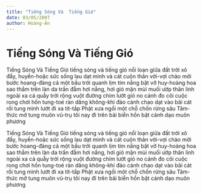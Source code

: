 ```yaml
---
title: "Tiếng Sóng Và  Tiếng Gió"
date: 03/05/2007
author: Hoàng-Ân
---
```


# Tiếng Sóng Và  Tiếng Gió

Tiếng Sóng Và Tiếng Gió
tiếng sóng và tiếng gió
nổi loạn giữa đất trời
xô đẩy, huyền-hoặc sức sống
lau dạt mình và cát cuộn thân
vời-vợi chào mời bước hoang-đàng
cả một bầu trời quanh lịm tím
nắng bật vỡ huy-hoàng hoa sao thắm
trên làn da trần đẫm hơi nắng, hơi gió
mặn mùi muối ướp thân linh
ngoài xa cá quẫy
trời rộng vuột đường chim lướt gió no
cánh đo cõi cuộc rong chơi
hồn tung-toé ràn dâng không-khí
đảo cánh chao dạt vào bãi cát
rồi tung mình lướt đi xa tít-tắp
Phật xưa ngồi một chỗ
chốn rừng sâu
Tâm-thức mở tung muôn vũ-trụ
tôi nay đi trên bãi biển
hồn bật cánh dạo muôn phương

Tiếng Sóng Và Tiếng Gió
tiếng sóng và tiếng gió
nổi loạn giữa đất trời
xô đẩy, huyền-hoặc sức sống
lau dạt mình và cát cuộn thân
vời-vợi chào mời bước hoang-đàng
cả một bầu trời quanh lịm tím
nắng bật vỡ huy-hoàng hoa sao thắm
trên làn da trần đẫm hơi nắng, hơi gió
mặn mùi muối ướp thân linh
ngoài xa cá quẫy
trời rộng vuột đường chim lướt gió no
cánh đo cõi cuộc rong chơi
hồn tung-toé ràn dâng không-khí
đảo cánh chao dạt vào bãi cát
rồi tung mình lướt đi xa tít-tắp
Phật xưa ngồi một chỗ
chốn rừng sâu
Tâm-thức mở tung muôn vũ-trụ
tôi nay đi trên bãi biển
hồn bật cánh dạo muôn phương
